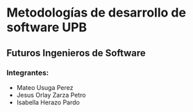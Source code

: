 
# Metodologías de desarrollo de software UPB

## Futuros Ingenieros de Software 

### Integrantes:
- Mateo Usuga Perez
- Jesus Orlay Zarza Petro
- Isabella Herazo Pardo